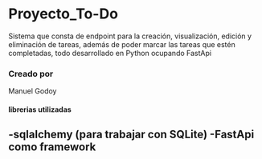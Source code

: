 # Proyecto_To-Do
Sistema que consta de endpoint para la creación, visualización, edición y eliminación de tareas, además de poder marcar las tareas que estén completadas, todo desarrollado en Python ocupando FastApi
### Creado por 
Manuel Godoy
#### librerias utilizadas
-sqlalchemy (para trabajar con SQLite)
-FastApi como framework
-
